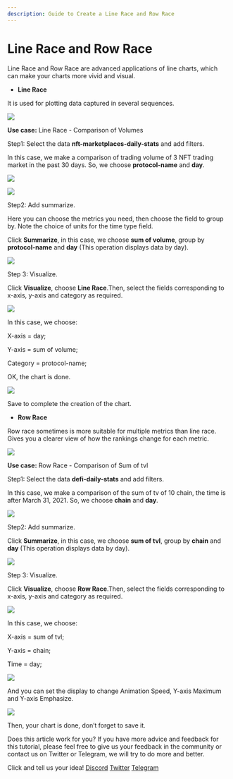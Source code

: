 ```yaml
---
description: Guide to Create a Line Race and Row Race
---
```


# Line Race and Row Race

Line Race and Row Race are advanced applications of line charts, which can make your charts more vivid and visual.

* **Line Race**

It is used for plotting data captured in several sequences.&#x20;

![](<../../.gitbook/assets/0 (3)>)

**Use case:** Line Race - Comparison of Volumes

Step1: Select the data **nft-marketplaces-daily-stats** and add filters.

In this case, we make a comparison of trading volume of 3 NFT trading market in the past 30 days. So, we choose **protocol-name** and **day**.

![](<../../.gitbook/assets/1 (1) (1)>)

![](<../../.gitbook/assets/2 (6) (1)>)

Step2: Add summarize.

Here you can choose the metrics you need, then choose the field to group by. Note the choice of units for the time type field.

Click **Summarize**, in this case, we choose **sum of volume**, group by **protocol-name** and **day** (This operation displays data by day).

![](<../../.gitbook/assets/3 (1)>)

Step 3: Visualize.

Click **Visualize**, choose **Line Race**.Then, select the fields corresponding to x-axis, y-axis and category as required.

![](<../../.gitbook/assets/4 (4) (1)>)

In this case, we choose:

X-axis = day;

Y-axis = sum of volume;

Category = protocol-name;

OK, the chart is done.

![](<../../.gitbook/assets/5 (2) (1)>)

Save to complete the creation of the chart.

* **Row Race**

Row race sometimes is more suitable for multiple metrics than line race. Gives you a clearer view of how the rankings change for each metric.

![](<../../.gitbook/assets/6 (4) (1)>)

**Use case:** Row Race - Comparison of Sum of tvl

Step1: Select the data **defi-daily-stats** and add filters.

In this case, we make a comparison of the sum of tv of 10 chain, the time is after March 31, 2021. So, we choose **chain** and **day**.

![](../../.gitbook/assets/7)

Step2: Add summarize.

Click **Summarize**, in this case, we choose **sum of tvl**, group by **chain** and **day** (This operation displays data by day).

![](<../../.gitbook/assets/8 (2)>)

Step 3: Visualize.

Click **Visualize**, choose **Row Race**.Then, select the fields corresponding to x-axis, y-axis and category as required.

![](<../../.gitbook/assets/9 (1)>)

In this case, we choose:

X-axis = sum of tvl;

Y-axis = chain;

Time = day;

![](<../../.gitbook/assets/10 (1)>)

And you can set the display to change Animation Speed, Y-axis Maximum and Y-axis Emphasize.

![](<../../.gitbook/assets/11 (1)>)

Then, your chart is done, don’t forget to save it.

Does this article work for you? If you have more advice and feedback for this tutorial, please feel free to give us your feedback in the community or contact us on Twitter or Telegram, we will try to do more and better.&#x20;

Click and tell us your idea! [Discord](https://discord.com/invite/3HYaR6USM7) [Twitter](https://twitter.com/Footprint\_DeFi) [Telegram](https://t.me/joinchat/4-ocuURAr2thODFh)
